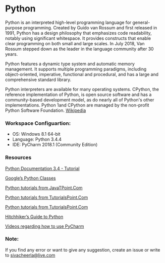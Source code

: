 # Python
Python is an interpreted high-level programming language for general-purpose programming. Created by Guido van Rossum and first released in 1991, Python has a design philosophy that emphasizes code readability, notably using significant whitespace. It provides constructs that enable clear programming on both small and large scales. In July 2018, Van Rossum stepped down as the leader in the language community after 30 years.

Python features a dynamic type system and automatic memory management. It supports multiple programming paradigms, including object-oriented, imperative, functional and procedural, and has a large and comprehensive standard library.

Python interpreters are available for many operating systems. CPython, the reference implementation of Python, is open source software and has a community-based development model, as do nearly all of Python's other implementations. Python 1and CPython are managed by the non-profit Python Software Foundation. [Wikipedia](https://en.wikipedia.org/wiki/Python_(programming_language))

### Workspace Configuartion:
* OS: Windows 8.1 64-bit
* Language: Python 3.4.4
* IDE: PyCharm 2018.1 (Community Edition)

### Resources
[Python Documentation 3.4 - Tutorial](https://docs.python.org/3.4/)

[Google’s Python Classes](https://developers.google.com/edu/python/)

[Python tutorials from JavaTPoint.Com](https://www.javatpoint.com/python-tutorial)

[Python tutorials from TutorialsPoint.Com](https://www.tutorialspoint.com/python/)

[Python tutorials from TutorialsPoint.Com](https://www.w3schools.com/python/)

[Hitchhiker’s Guide to Python](http://docs.python-guide.org/en/latest/)

[Videos regarding how to use PyCharm](https://www.jetbrains.com/pycharm/documentation/pycharm-videos.html)

### Note:
If you find any error or want to give any suggestion, create an issue or write to sivacheerla@live.com